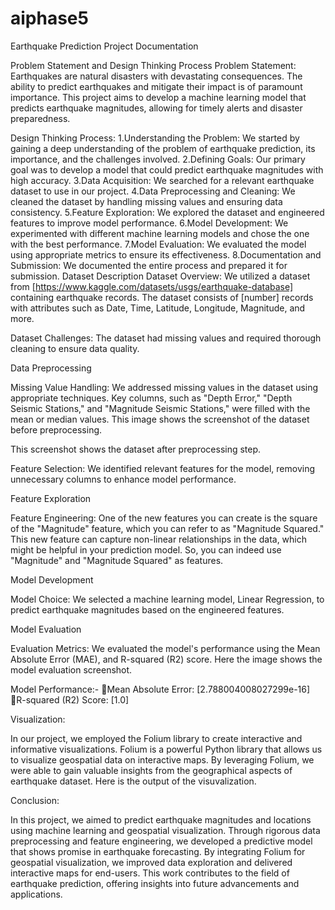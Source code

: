 # aiphase5

Earthquake Prediction Project Documentation

Problem Statement and Design Thinking Process
Problem Statement:
Earthquakes are natural disasters with devastating consequences. The ability to predict earthquakes and mitigate their impact is of paramount importance. This project aims to develop a machine learning model that predicts earthquake magnitudes, allowing for timely alerts and disaster preparedness.

Design Thinking Process:
1.Understanding the Problem: We started by gaining a deep understanding of the problem of earthquake prediction, its importance, and the challenges involved.
2.Defining Goals: Our primary goal was to develop a model that could predict earthquake magnitudes with high accuracy.
3.Data Acquisition: We searched for a relevant earthquake dataset to use in our project.
4.Data Preprocessing and Cleaning: We cleaned the dataset by handling missing values and ensuring data consistency.
5.Feature Exploration: We explored the dataset and engineered features to improve model performance.
6.Model Development: We experimented with different machine learning models and chose the one with the best performance.
7.Model Evaluation: We evaluated the model using appropriate metrics to ensure its effectiveness.
8.Documentation and Submission: We documented the entire process and prepared it for submission.
Dataset Description
Dataset Overview:
We utilized a dataset from [https://www.kaggle.com/datasets/usgs/earthquake-database] containing earthquake records. The dataset consists of [number] records with attributes such as Date, Time, Latitude, Longitude, Magnitude, and more.

Dataset Challenges:
The dataset had missing values and required thorough cleaning to ensure data quality.

Data Preprocessing

Missing Value Handling:
We addressed missing values in the dataset using appropriate techniques. Key columns, such as "Depth Error," "Depth Seismic Stations," and "Magnitude Seismic Stations," were filled with the mean or median values.
This image shows the screenshot of the dataset before preprocessing.

This screenshot shows the dataset after preprocessing step.



Feature Selection:
We identified relevant features for the model, removing unnecessary columns to enhance model performance.

Feature Exploration

Feature Engineering:
One of the new features you can create is the square of the "Magnitude" feature, which you can refer to as "Magnitude Squared." This new feature can capture non-linear relationships in the data, which might be helpful in your prediction model. So, you can indeed use "Magnitude" and "Magnitude Squared" as features.

Model Development

Model Choice:
We selected a machine learning model, Linear Regression, to predict earthquake magnitudes based on the engineered features.

Model Evaluation

Evaluation Metrics:
We evaluated the model's performance using the  Mean Absolute Error (MAE), and R-squared (R2) score.
Here the image shows the model evaluation screenshot.


Model Performance:-
Mean Absolute Error: [2.788004008027299e-16]
R-squared (R2) Score: [1.0]

Visualization:

In our project, we employed the Folium library to create interactive and informative visualizations. Folium is a powerful Python library that allows us to visualize geospatial data on interactive maps. By leveraging Folium, we were able to gain valuable insights from the geographical aspects of earthquake dataset.
Here is the output of the visuvalization.


Conclusion:

In this project, we aimed to predict earthquake magnitudes and locations using machine learning and geospatial visualization. Through rigorous data preprocessing and feature engineering, we developed a predictive model that shows promise in earthquake forecasting. By integrating Folium for geospatial visualization, we improved data exploration and delivered interactive maps for end-users. This work contributes to the field of earthquake prediction, offering insights into future advancements and applications.
